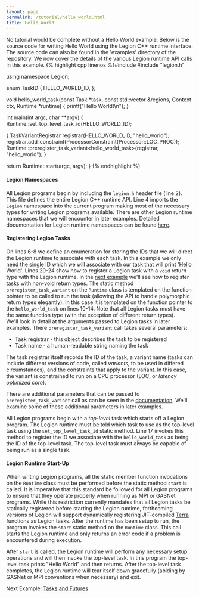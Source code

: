 ```yaml
---
layout: page
permalink: /tutorial/hello_world.html
title: Hello World 
---
```

No tutorial would be complete without a Hello World example. 
Below is the source code for writing Hello World using
the Legion C++ runtime interface. The source code can also
be found in the 'examples' directory of the repository. We
now cover the details of the various Legion runtime API
calls in this example.
{% highlight cpp linenos %}#include <cstdio>
#include "legion.h"

using namespace Legion;

enum TaskID {
  HELLO_WORLD_ID,
};

void hello_world_task(const Task *task,
                      const std::vector<PhysicalRegion> &regions,
                      Context ctx, Runtime *runtime) {
  printf("Hello World!\n");
}

int main(int argc, char **argv)
{
  Runtime::set_top_level_task_id(HELLO_WORLD_ID);

  {
    TaskVariantRegistrar registrar(HELLO_WORLD_ID, "hello_world");
    registrar.add_constraint(ProcessorConstraint(Processor::LOC_PROC));
    Runtime::preregister_task_variant<hello_world_task>(registrar, "hello_world");
  }

  return Runtime::start(argc, argv);
}
{% endhighlight %}

#### Legion Namespaces ####

All Legion programs begin by including the `legion.h` header 
file (line 2). This file defines the entire Legion C++ runtime 
API.  Line 4 imports the `Legion`
namespace into the current program making most of the necessary
types for writing Legion programs available.  There are other
Legion runtime namespaces that we will encounter in later examples.
Detailed documentation for Legion runtime namespaces can be
found [here](/doxygen/annotated.html).

#### Registering Legion Tasks ####

On lines 6-8 we define an enumeration for storing the IDs that
we will direct the Legion runtime to associate with each task.  In this example
we only need the single ID which we will associate with our task
that will print 'Hello World'.  Lines 20-24 show how to register 
a Legion task with a `void` return type with the Legion runtime.
In the [next example](/tutorial/tasks_and_futures.html) we'll see how
to register tasks with non-void return types.  The static method 
`preregister_task_variant` on the `Runtime` class
is templated on the function pointer to
be called to run the task (allowing the API to handle polymorphic return
types elegantly).  In this case it is templated on the function pointer to 
the `hello_world_task` on lines 10-14.  Note that all Legion tasks must have 
the same function type (with the exception of different return types).  
We'll look in detail at the arguments passed to Legion tasks in later 
examples.  There `preregister_task_variant` call takes several parameters: 

  * Task registrar - this object describes the task to be registered
  * Task name - a human-readable string naming the task

The task registrar itself records the ID of the task, a variant name
(tasks can include different versions of code, called *variants*, to
be used in differed circumstances), and the constraints that apply to
the variant. In this case, the variant is constrained to run on a CPU
processor (LOC, or *latency optimized core*).

There are additional parameters that can be passed to `preregister_task_variant`
call as can be seen in the [documentation](/doxygen/class_legion_runtime_1_1_high_level_1_1_high_level_runtime.html#ab1637aefa97d58e7f066ef43dd56b5a2).
We'll examine some of these additional parameters in later examples.

All Legion programs begin with a _top-level_ task which starts off
a Legion program.  The Legion runtime must be told which task to 
use as the top-level task using the `set_top_level_task_id` static 
method.  Line 17 invokes this method to register the ID we associate
with the `hello_world_task` as being the ID of the top-level task.
The top-level task must always be capable of being run as a single task.

#### Legion Runtime Start-Up ####

When writing Legion programs, all the static member function 
invocations on the `Runtime` class must be performed
before the static method `start` is called.  It is imperative that 
this standard be followed for all Legion programs to ensure that 
they operate properly when running as MPI or GASNet programs.  While 
this restriction currently mandates that all Legion tasks be statically 
registered before starting the Legion runtime, forthcoming versions 
of Legion will support dynamically registering JIT-compiled 
[Terra](http://terralang.org) functions as
Legion tasks.  After the runtime has been setup to run, the program
invokes the `start` static method on the `Runtime` class.
This call starts the Legion runtime and only returns an error code
if a problem is encountered during execution.

After `start` is called, the Legion runtime will perform any necessary
setup operations and will then invoke the top-level task.  In this
program the top-level task prints "Hello World" and then returns.  After
the top-level task completes, the Legion runtime will tear itself down
gracefully (abiding by GASNet or MPI conventions when necessary) and exit.

Next Example: [Tasks and Futures](/tutorial/tasks_and_futures.html)

